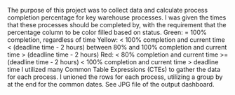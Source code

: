 The purpose of this project was to collect data and calculate process completion percentage for key warehouse processes. 
I was given the times that these processes should be completed by, with the requirement that the percentage column to be color filled based on status.
Green: 
  = 100% completion, regardless of time
Yellow: 
  < 100% completion and current time < (deadline time - 2 hours)
  between 80% and 100% completion and current time > (deadline time - 2 hours) 
Red: 
  < 80% completion and current time >= (deadline time - 2 hours)
  < 100% completion and current time > deadline time
I utilized many Common Table Expressions (CTEs) to gather the data for each process.
I unioned the rows for each process, utilizing a group by at the end for the common dates.
See JPG file of the output dashboard.

